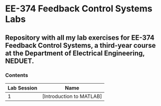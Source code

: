 # EE-374 Feedback Control Systems Labs 

## Repository with all my lab exercises for EE-374 Feedback Control Systems, a third-year course at the Department of Electrical Engineering, NEDUET.

### Contents
| Lab Session | Name |
|-------------|----------------|
|1|[Introduction to MATLAB]|(./lab_01/fcs_lab_01_draft_01.pdf)
